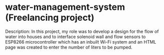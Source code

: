 # water-management-system (Freelancing project)
Description: In this project, my role was to develop a design for the flow of water into houses and to interface solenoid wall and flow sensors to ESP8266 microcontroller which has an inbuilt Wi-Fi system and an HTML page was created to enter the number of liters to be pumped.
